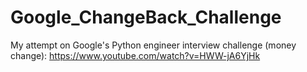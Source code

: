 # Google_ChangeBack_Challenge
My attempt on Google's Python engineer interview challenge (money change): https://www.youtube.com/watch?v=HWW-jA6YjHk
